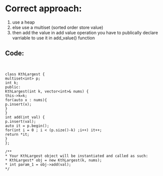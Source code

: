 # Correct approach:
1. use a heap
2. else use a multiset (sorted order store value)
3. then add the value in add value operation you have to publically declare varriable to use it in  add_value() function
## Code:
​
```
class KthLargest {
multiset<int> p;
int k;
public:
KthLargest(int k, vector<int>& nums) {
this->k=k;
for(auto x : nums){
p.insert(x);
}
}
int add(int val) {
p.insert(val);
auto it = p.begin();
for(int i = 0 ; i < (p.size()-k) ;i++) it++;
return *it;
}
};
​
/**
* Your KthLargest object will be instantiated and called as such:
* KthLargest* obj = new KthLargest(k, nums);
* int param_1 = obj->add(val);
*/
```
​
​
​
​